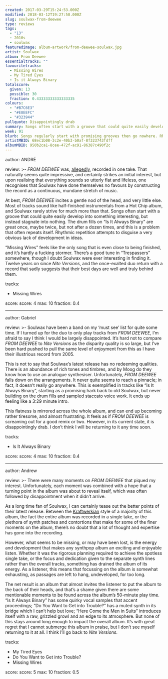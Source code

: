 ```yaml
---
created: 2017-03-29T15:24:53.000Z
modified: 2018-03-12T19:27:58.000Z
slug: soulwax-from-deewee
type: reviews
tags:
  - "13"
  - 2010s
  - soulwax
featuredimage: album-artwork/from-deewee-soulwax.jpg
artist: Soulwax
album: From Deewee
essentialtracks: ""
favouritetracks:
  - Missing Wires
  - My Tired Eyes
  - Is it Always Binary
totalscore:
  given: 13
  possible: 30
  fraction: 0.43333333333333335
colours:
  - "#B7C6E3"
  - "#E8EEFC"
  - "#323944"
pullquote: Disappointingly drab
summary: Songs often start with a groove that could quite easily develop into something interesting, but instead stagnate into nothing. Rhythmic repetition attempts to disguise a very obvious lack of development in ideas.
week: 91
blurb: Songs regularly start with promising grooves then go nowhere. Rhythmic repetition attempts to disguise a very obvious lack of development in ideas.
artistMBID: 68ec1b08-3c2e-40b3-b0af-8f323743fdff
albumMBID: 950b2ca1-8cee-472f-ac91-86387c490f2c
---
```

author: ANDRÉ

review: >-
  *FROM DEEWEE* was, [allegedly](<http://www.factmag.com/2017/02/09/soulwax-from-deewee-album-anno\ unced/>), recorded in one take. That naturally seems quite impressive, and certainly strikes an initial interest, but upon realising that everything sounds so utterly flat and lifeless, one recognises that Soulwax have done themselves no favours by constructing the record as a continuous, mundane stretch of music. 
  
  At best, *FROM DEEWEE* incites a gentle nod of the head, and very little else. Most of tracks sound like half-finished instrumentals from a Hot Chip album, and Soulwax rarely strive for much more than that. Songs often start with a groove that could quite easily develop into something interesting, but instead stagnate into nothing. The drum fills on “Is It Always Binary” are great once, maybe twice, but not after a dozen times, and this is a problem that often repeats itself. Rhythmic repetition attempts to disguise a very obvious lack of development in ideas. 
  
  “Missing Wires” feels like the only song that is even close to being finished, and it’s hardly a fucking stormer. There’s a good tune in “Trespassers” somewhere, though I doubt Soulwax were ever interesting in finding it. Twelve years on since *Nite Versions*, and the once-exalted duo return with a record that sadly suggests that their best days are well and truly behind them.

tracks:
  - Missing Wires

score:
  score: 4
  max: 10
  fraction: 0.4

---
author: Gabriel

review: >-
  Soulwax have been a band on my ‘must see’ list for quite some time. If I turned up for the duo to only play tracks from *FROM DEEWEE*, I’m afraid to say I think I would be largely disappointed. It’s hard not to compare *FROM DEEWEE* to *Nite Versions* as the disparity quality is so large, but I’ve been hard pushed to pull the same level of enjoyment from this as I have their illustrious record from 2005. 
  
  This is not to say that Soulwax’s latest release has no redeeming qualities. There is an abundance of rich tones and timbres, and by Moog do they know how to use an analogue synthesiser. Unfortunately, *FROM DEEWEE* falls down on the arrangements. It never quite seems to reach a pinnacle; in fact, it doesn’t really go anywhere. This is exemplified in tracks like “Is It Always Binary”, starting as a promising hark back to old Soulwax, but never building on the drum fills and sampled staccato voice work. It ends up feeling like a 3:29 minute intro. 
  
  This flatness is mirrored across the whole album, and can end up becoming rather tiresome, and almost frustrating. It feels as if *FROM DEEWEE* is screaming out for a good remix or two. However, in its current state, it is disappointingly drab. I don’t think I will be returning to it any time soon.

tracks:
  - Is It Always Binary

score:
  score: 4
  max: 10
  fraction: 0.4

---
author: Andrew

review: >-
  There were many moments on *FROM DEEWEE* that piqued my interest. Unfortunately, each moment was combined with a hope that a turning point in the album was about to reveal itself, which was often followed by disappointment when it didn’t arrive. 
  
  As a long time fan of Soulwax, I can certainly tease out the better points of their latest release. Between the [Kraftwerkian](https://audioxide.com/reviews/kraftwerk-the-man-machine/) style of a majority of this album, the fact the entire album was recorded in a single take, or the plethora of synth patches and contortions that make for some of the finer moments on the album, there’s no doubt that a lot of thought and expertise has gone into the recording. 
  
  However, what seems to be missing, or may have been lost, is the energy and development that makes any synthpop album an exciting and enjoyable listen. Whether it was the rigorous planning required to achieve the spotless single take, or the focus and dedication given to the separate synth lines rather than the overall tracks, something has drained the album of its energy. As a listener, this means that focussing on the album is somewhat exhausting, as passages are left to hang, undeveloped, for too long. 
  
  The net result is an album that almost invites the listener to put the album to the back of their heads, and that’s a shame given there are some mentionable moments to be found across the album’s 50-minute play time. “Is It Always Binary” has some quirky vocal samples that accent proceedings; “Do You Want to Get into Trouble?” has a muted synth in its bridge which I can’t help but love; “Here Come the Men in Suits” introduces itself with a raw, grizzled growl and an edge to its atmosphere. But none of this stays around long enough to impact the overall album. It’s with great regret that I cannot submerge this album in praise, but I don’t see myself returning to it at all. I think I’ll go back to *Nite Versions*.

tracks:
  - My Tired Eyes
  - ­Do You Want to Get into Trouble?
  - ­Missing Wires

score:
  score: 5
  max: 10
  fraction: 0.5
